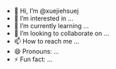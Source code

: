- 👋 Hi, I’m @xuejiehsuej
- 👀 I’m interested in ...
- 🌱 I’m currently learning ...
- 💞️ I’m looking to collaborate on ...
- 📫 How to reach me ...
- 😄 Pronouns: ...
- ⚡ Fun fact: ...

<!---
xuejiehsuej/xuejiehsuej is a ✨ special ✨ repository because its `README.md` (this file) appears on your GitHub profile.
You can click the Preview link to take a look at your changes.
--->
